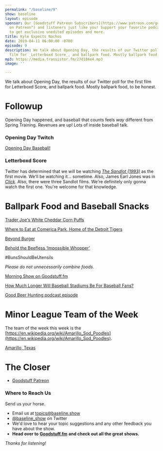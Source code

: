 ```yaml
---
permalink: "/baseline/9"
show: baseline
layout: episode
sponsor: Our [Goodstuff Patreon Subscribers](https://www.patreon.com/goodstuff "Goodstuff
  on Patreon") and listeners just like you! Support your favorite podcasts directly
  to get exclusive unedited episodes and more.
title: Kyle Expects Nachos
date: 2019-04-11 06:00:00 -0700
episode: 9
description: We talk about Opening Day, the results of our Twitter poll for the first
  film for _Letterboxd Score_, and ballpark food. Mostly ballpark food, to be honest.
mp3: https://media.transistor.fm/27d184e4.mp3
image: ''

---
```

We talk about Opening Day, the results of our Twitter poll for the first film for Letterboxd Score, and ballpark food. Mostly ballpark food, to be honest.

# Followup

Opening Day happened, and baseball that counts feels _way_ different from Spring Training. Revenues are up! Lots of inside baseball talk.

### Opening Day Twitch

[Opening Day Baseball!](https://www.twitch.tv/videos/402703838)

### Letterboxd Score

Twitter has determined that we will be watching [_The Sandlot (1993)_](https://letterboxd.com/film/the-sandlot/) as the first movie. We'll be watching it... sometime. Also, James Earl Jones was in [_Click_](https://en.wikipedia.org/wiki/Click_(2006_film)). Also, there were three Sandlot films. We're definitely only gonna watch the first one. You're welcome for that knowledge.

# Ballpark Food and Baseball Snacks

[Trader Joe's White Cheddar Corn Puffs](https://www.amazon.com/Trader-Worlds-Puffiest-White-Cheddar/dp/B077527KDP)

[Where to Eat at Comerica Park, Home of the Detroit Tigers](https://detroit.eater.com/2018/3/28/17169804/where-to-eat-comerica-park-detroit-tigers-best-food-stadium)

[Beyond Burger](https://www.beyondmeat.com/products/the-beyond-burger/)

[Behold the Beefless ‘Impossible Whopper’](https://www.nytimes.com/2019/04/01/technology/burger-king-impossible-whopper.html)

#BunsShouldBeUtensils

*Please do not unnecessarily combine foods.*

[Morning Show on Goodstuff.fm](https://goodstuff.fm/morningshow/)

[How Much Longer Will Baseball Stadiums Be For Baseball Fans?](https://deadspin.com/how-much-longer-will-baseball-stadiums-be-for-baseball-1833463105)

[Good Beer Hunting podcast episode](https://www.goodbeerhunting.com/gbh-podcast/2019/1/28/ep-205-brian-carriveau-of-bon-apptit-management-company)

# Minor League Team of the Week

The team of the week this week is the [https://en.wikipedia.org/wiki/Amarillo_Sod_Poodles](https://en.wikipedia.org/wiki/Amarillo_Sod_Poodles).

[Amarillo, Texas](https://en.wikipedia.org/wiki/Amarillo,_Texas)

# The Closer

* [Goodstuff Patreon](https://patreon.com/goodstuff)

### **Where to Reach Us**

Send us your horse.

* Email us at [topics@baseline.show](mailto:topics@baseline.show)
* [@baseline_show](https://twitter.com/baseline_show) on Twitter
* We'd love to hear your topic suggestions and any other feedback you have about the show.
* **Head over to** [**Goodstuff.fm**](http://goodstuff.fm/) **and check out all the great shows.**

_Thanks for listening!_